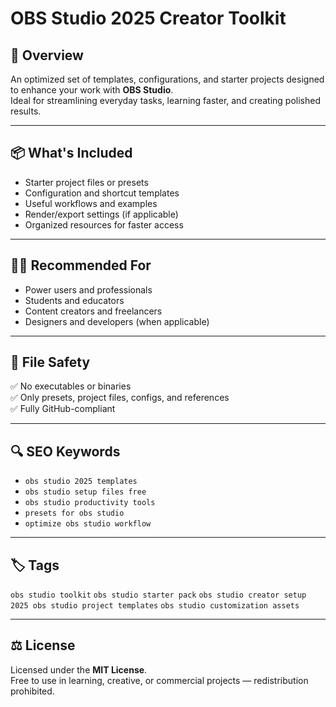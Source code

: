 
# OBS Studio 2025 Creator Toolkit

## 📘 Overview

An optimized set of templates, configurations, and starter projects designed to enhance your work with **OBS Studio**.  
Ideal for streamlining everyday tasks, learning faster, and creating polished results.

---

## 📦 What's Included

- Starter project files or presets  
- Configuration and shortcut templates  
- Useful workflows and examples  
- Render/export settings (if applicable)  
- Organized resources for faster access

---

## 🧑‍💻 Recommended For

- Power users and professionals  
- Students and educators  
- Content creators and freelancers  
- Designers and developers (when applicable)

---

## 🔐 File Safety

✅ No executables or binaries  
✅ Only presets, project files, configs, and references  
✅ Fully GitHub-compliant

---

## 🔍 SEO Keywords

- `obs studio 2025 templates`  
- `obs studio setup files free`  
- `obs studio productivity tools`  
- `presets for obs studio`  
- `optimize obs studio workflow`

---

## 🏷️ Tags

`obs studio toolkit` `obs studio starter pack` `obs studio creator setup`  
`2025 obs studio project templates` `obs studio customization assets`

---

## ⚖️ License

Licensed under the **MIT License**.  
Free to use in learning, creative, or commercial projects — redistribution prohibited.
